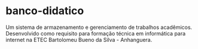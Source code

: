 # banco-didatico
Um sistema de armazenamento e gerenciamento de trabalhos acadêmicos.
Desenvolvido como requisito para formação técnica em informática para internet na ETEC Bartolomeu Bueno da Silva - Anhanguera.
